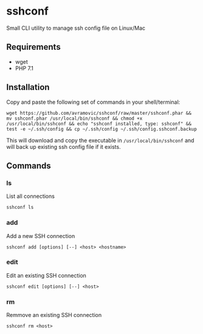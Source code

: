 # sshconf

Small CLI utility to manage ssh config file on Linux/Mac

## Requirements

* wget
* PHP 7.1

## Installation

Copy and paste the following set of commands in your shell/terminal:

```
wget https://github.com/avramovic/sshconf/raw/master/sshconf.phar && mv sshconf.phar /usr/local/bin/sshconf && chmod +x /usr/local/bin/sshconf && echo "sshconf installed, type: sshconf" && test -e ~/.ssh/config && cp ~/.ssh/config ~/.ssh/config.sshconf.backup
```

This will download and copy the executable in `/usr/local/bin/sshconf` and will back up existing ssh config file if it exists.

## Commands

### ls

List all connections

```
sshconf ls
```

### add

Add a new SSH connection

```
sshconf add [options] [--] <host> <hostname>
```

### edit

Edit an existing SSH connection

```
sshconf edit [options] [--] <host>
```


### rm

Remmove an existing SSH connection

```
sshconf rm <host>
```

